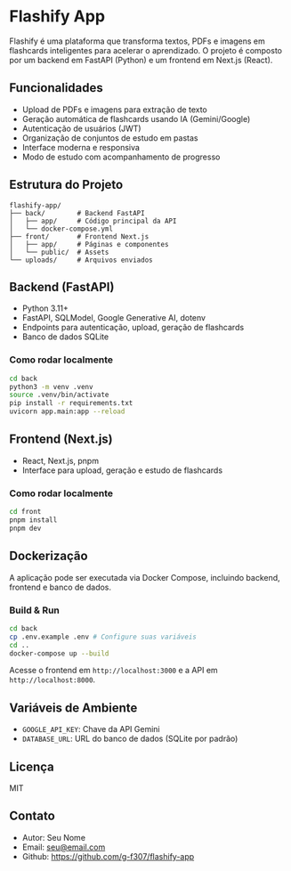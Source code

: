 # Flashify App

Flashify é uma plataforma que transforma textos, PDFs e imagens em flashcards inteligentes para acelerar o aprendizado. O projeto é composto por um backend em FastAPI (Python) e um frontend em Next.js (React).

## Funcionalidades

- Upload de PDFs e imagens para extração de texto
- Geração automática de flashcards usando IA (Gemini/Google)
- Autenticação de usuários (JWT)
- Organização de conjuntos de estudo em pastas
- Interface moderna e responsiva
- Modo de estudo com acompanhamento de progresso

## Estrutura do Projeto

```
flashify-app/
├── back/        # Backend FastAPI
│   ├── app/     # Código principal da API
│   └── docker-compose.yml
├── front/       # Frontend Next.js
│   ├── app/     # Páginas e componentes
│   └── public/  # Assets
└── uploads/     # Arquivos enviados
```

## Backend (FastAPI)

- Python 3.11+
- FastAPI, SQLModel, Google Generative AI, dotenv
- Endpoints para autenticação, upload, geração de flashcards
- Banco de dados SQLite

### Como rodar localmente

```bash
cd back
python3 -m venv .venv
source .venv/bin/activate
pip install -r requirements.txt
uvicorn app.main:app --reload
```

## Frontend (Next.js)

- React, Next.js, pnpm
- Interface para upload, geração e estudo de flashcards

### Como rodar localmente

```bash
cd front
pnpm install
pnpm dev
```

## Dockerização

A aplicação pode ser executada via Docker Compose, incluindo backend, frontend e banco de dados.

### Build & Run

```bash
cd back
cp .env.example .env # Configure suas variáveis
cd ..
docker-compose up --build
```

Acesse o frontend em `http://localhost:3000` e a API em `http://localhost:8000`.

## Variáveis de Ambiente

- `GOOGLE_API_KEY`: Chave da API Gemini
- `DATABASE_URL`: URL do banco de dados (SQLite por padrão)

## Licença

MIT

## Contato

- Autor: Seu Nome
- Email: seu@email.com
- Github: https://github.com/g-f307/flashify-app
